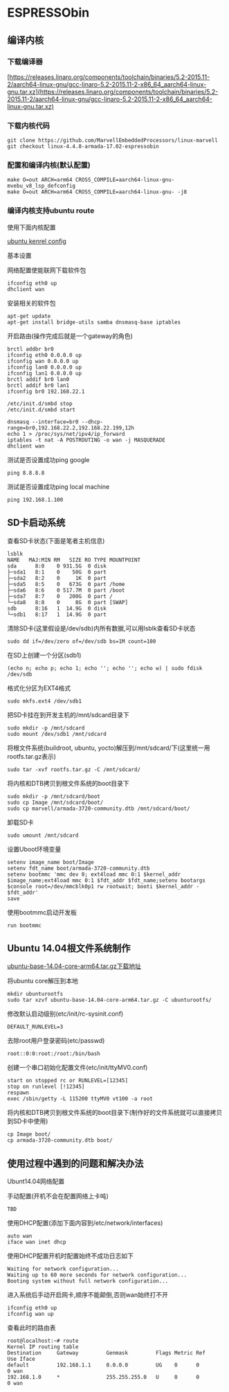 # ESPRESSObin

## 编译内核

### 下载编译器

[https://releases.linaro.org/components/toolchain/binaries/5.2-2015.11-2/aarch64-linux-gnu/gcc-linaro-5.2-2015.11-2-x86_64_aarch64-linux-gnu.tar.xz](https://releases.linaro.org/components/toolchain/binaries/5.2-2015.11-2/aarch64-linux-gnu/gcc-linaro-5.2-2015.11-2-x86_64_aarch64-linux-gnu.tar.xz)

### 下载内核代码

	git clone https://github.com/MarvellEmbeddedProcessors/linux-marvell
	git checkout linux-4.4.8-armada-17.02-espressobin

### 配置和编译内核(默认配置)

	make O=out ARCH=arm64 CROSS_COMPILE=aarch64-linux-gnu- mvebu_v8_lsp_defconfig
	make O=out ARCH=arm64 CROSS_COMPILE=aarch64-linux-gnu- -j8

### 编译内核支持ubuntu route

使用下面内核配置

[ubuntu kenrel config](./ubuntu_config)

基本设置

网络配置使能联网下载软件包

	ifconfig eth0 up
	dhclient wan

安装相关的软件包

	apt-get update
	apt-get install bridge-utils samba dnsmasq-base iptables


开启路由(操作完成后就是一个gateway的角色)

	brctl addbr br0
	ifconfig eth0 0.0.0.0 up
	ifconfig wan 0.0.0.0 up
	ifconfig lan0 0.0.0.0 up
	ifconfig lan1 0.0.0.0 up
	brctl addif br0 lan0
	brctl addif br0 lan1
	ifconfig br0 192.168.22.1

	/etc/init.d/smbd stop
	/etc/init.d/smbd start

	dnsmasq --interface=br0 --dhcp-range=br0,192.168.22.2,192.168.22.199,12h
	echo 1 > /proc/sys/net/ipv4/ip_forward
	iptables -t nat -A POSTROUTING -o wan -j MASQUERADE
	dhclient wan

测试是否设置成功ping google

	ping 8.8.8.8

测试是否设置成功ping local machine

	ping 192.168.1.100

## SD卡启动系统

查看SD卡状态(下面是笔者主机信息)

	lsblk
	NAME   MAJ:MIN RM   SIZE RO TYPE MOUNTPOINT
	sda      8:0    0 931.5G  0 disk
	├─sda1   8:1    0    50G  0 part
	├─sda2   8:2    0     1K  0 part
	├─sda5   8:5    0   673G  0 part /home
	├─sda6   8:6    0 517.7M  0 part /boot
	├─sda7   8:7    0   200G  0 part /
	└─sda8   8:8    0     8G  0 part [SWAP]
	sdb      8:16   1  14.9G  0 disk
	└─sdb1   8:17   1  14.9G  0 part

清除SD卡(这里假设是/dev/sdb)内所有数据,可以用lsblk查看SD卡状态

	sudo dd if=/dev/zero of=/dev/sdb bs=1M count=100

在SD上创建一个分区(sdb1)

	(echo n; echo p; echo 1; echo ''; echo ''; echo w) | sudo fdisk /dev/sdb

格式化分区为EXT4格式

	sudo mkfs.ext4 /dev/sdb1

把SD卡挂在到开发主机的/mnt/sdcard目录下

	sudo mkdir -p /mnt/sdcard
	sudo mount /dev/sdb1 /mnt/sdcard

将根文件系统(buildroot, ubuntu, yocto)解压到/mnt/sdcard/下(这里统一用rootfs.tar.gz表示)

	sudo tar -xvf rootfs.tar.gz -C /mnt/sdcard/

将内核和DTB拷贝到根文件系统的boot目录下

	sudo mkdir -p /mnt/sdcard/boot
	sudo cp Image /mnt/sdcard/boot/
	sudo cp marvell/armada-3720-community.dtb /mnt/sdcard/boot/

卸载SD卡

	sudo umount /mnt/sdcard

设置Uboot环境变量

	setenv image_name boot/Image
	setenv fdt_name boot/armada-3720-community.dtb
	setenv bootmmc 'mmc dev 0; ext4load mmc 0:1 $kernel_addr $image_name;ext4load mmc 0:1 $fdt_addr $fdt_name;setenv bootargs $console root=/dev/mmcblk0p1 rw rootwait; booti $kernel_addr - $fdt_addr'
	save

使用bootmmc启动开发板

	run bootmmc

## Ubuntu 14.04根文件系统制作

[ubuntu-base-14.04-core-arm64.tar.gz下载地址](http://cdimage.ubuntu.com/ubuntu-base/releases/14.04/release/)

将ubuntu core解压到本地

	mkdir ubunturootfs
	sudo tar xzvf ubuntu-base-14.04-core-arm64.tar.gz -C ubunturootfs/

修改默认启动级别(etc/init/rc-sysinit.conf)

	DEFAULT_RUNLEVEL=3

去除root用户登录密码(etc/passwd)

	root::0:0:root:/root:/bin/bash

创建一个串口初始化配置文件(etc/init/ttyMV0.conf)

	start on stopped rc or RUNLEVEL=[12345]
	stop on runlevel [!12345]
	respawn
	exec /sbin/getty -L 115200 ttyMV0 vt100 -a root

将内核和DTB拷贝到根文件系统的boot目录下(制作好的文件系统就可以直接拷贝到SD卡中使用)

	cp Image boot/
	cp armada-3720-community.dtb boot/

## 使用过程中遇到的问题和解决办法

Ubunt14.04网络配置

手动配置(开机不会在配置网络上卡吨)

	TBD

使用DHCP配置(添加下面内容到/etc/network/interfaces)

	auto wan
	iface wan inet dhcp

使用DHCP配置开机时配置始终不成功日志如下

	Waiting for network configuration...
	Waiting up to 60 more seconds for network configuration...
	Booting system without full network configuration...

进入系统后手动开启网卡,顺序不能颠倒,否则wan始终打不开

	ifconfig eth0 up
	ifconfig wan up

查看此时的路由表

	root@localhost:~# route
	Kernel IP routing table
	Destination     Gateway         Genmask         Flags Metric Ref    Use Iface
	default         192.168.1.1     0.0.0.0         UG    0      0        0 wan
	192.168.1.0     *               255.255.255.0   U     0      0        0 wan
